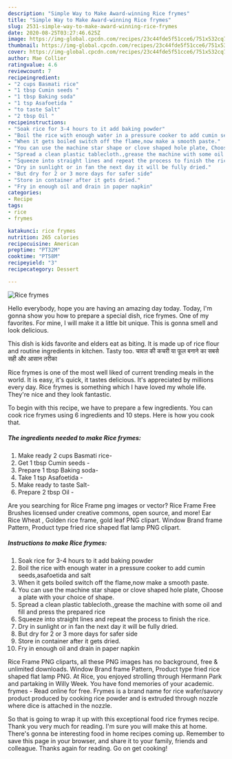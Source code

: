 ```yaml
---
description: "Simple Way to Make Award-winning Rice frymes"
title: "Simple Way to Make Award-winning Rice frymes"
slug: 2531-simple-way-to-make-award-winning-rice-frymes
date: 2020-08-25T03:27:46.625Z
image: https://img-global.cpcdn.com/recipes/23c44fde5f51cce6/751x532cq70/rice-frymes-recipe-main-photo.jpg
thumbnail: https://img-global.cpcdn.com/recipes/23c44fde5f51cce6/751x532cq70/rice-frymes-recipe-main-photo.jpg
cover: https://img-global.cpcdn.com/recipes/23c44fde5f51cce6/751x532cq70/rice-frymes-recipe-main-photo.jpg
author: Mae Collier
ratingvalue: 4.6
reviewcount: 7
recipeingredient:
- "2 cups Basmati rice"
- "1 tbsp Cumin seeds "
- "1 tbsp Baking soda"
- "1 tsp Asafoetida "
- "to taste Salt"
- "2 tbsp Oil "
recipeinstructions:
- "Soak rice for 3-4 hours to it add baking powder"
- "Boil the rice with enough water in a pressure cooker to add cumin seeds,asafoetida and salt"
- "When it gets boiled switch off the flame,now make a smooth paste."
- "You can use the machine star shape or clove shaped hole plate, Choose a plate with your choice of shape."
- "Spread a clean plastic tablecloth.,grease the machine with some oil and fill and press the prepared rice"
- "Squeeze into straight lines and repeat the process to finish the rice."
- "Dry in sunlight or in fan the next day it will be fully dried."
- "But dry for 2 or 3 more days for safer side"
- "Store in container after it gets dried."
- "Fry in enough oil and drain in paper napkin"
categories:
- Recipe
tags:
- rice
- frymes

katakunci: rice frymes 
nutrition: 265 calories
recipecuisine: American
preptime: "PT32M"
cooktime: "PT58M"
recipeyield: "3"
recipecategory: Dessert

---
```



![Rice frymes](https://img-global.cpcdn.com/recipes/23c44fde5f51cce6/751x532cq70/rice-frymes-recipe-main-photo.jpg)

Hello everybody, hope you are having an amazing day today. Today, I'm gonna show you how to prepare a special dish, rice frymes. One of my favorites. For mine, I will make it a little bit unique. This is gonna smell and look delicious.

This dish is kids favorite and elders eat as biting. It is made up of rice flour and routine ingredients in kitchen. Tasty too. चावल की कचरी या फूल बनाने का सबसे सही और आसान तरीका

Rice frymes is one of the most well liked of current trending meals in the world. It is easy, it's quick, it tastes delicious. It's appreciated by millions every day. Rice frymes is something which I have loved my whole life. They're nice and they look fantastic.


To begin with this recipe, we have to prepare a few ingredients. You can cook rice frymes using 6 ingredients and 10 steps. Here is how you cook that.

<!--inarticleads1-->

##### The ingredients needed to make Rice frymes:

1. Make ready 2 cups Basmati rice-
1. Get 1 tbsp Cumin seeds -
1. Prepare 1 tbsp Baking soda-
1. Take 1 tsp Asafoetida -
1. Make ready to taste Salt-
1. Prepare 2 tbsp Oil -


Are you searching for Rice Frame png images or vector? Rice Frame Free Brushes licensed under creative commons, open source, and more! Ear Rice Wheat , Golden rice frame, gold leaf PNG clipart. Window Brand frame Pattern, Product type fried rice shaped flat lamp PNG clipart. 

<!--inarticleads2-->

##### Instructions to make Rice frymes:

1. Soak rice for 3-4 hours to it add baking powder
1. Boil the rice with enough water in a pressure cooker to add cumin seeds,asafoetida and salt
1. When it gets boiled switch off the flame,now make a smooth paste.
1. You can use the machine star shape or clove shaped hole plate, Choose a plate with your choice of shape.
1. Spread a clean plastic tablecloth.,grease the machine with some oil and fill and press the prepared rice
1. Squeeze into straight lines and repeat the process to finish the rice.
1. Dry in sunlight or in fan the next day it will be fully dried.
1. But dry for 2 or 3 more days for safer side
1. Store in container after it gets dried.
1. Fry in enough oil and drain in paper napkin


Rice Frame PNG cliparts, all these PNG images has no background, free &amp; unlimited downloads. Window Brand frame Pattern, Product type fried rice shaped flat lamp PNG. At Rice, you enjoyed strolling through Hermann Park and partaking in Willy Week. You have fond memories of your academic. frymes - Read online for free. Frymes is a brand name for rice wafer/savory product produced by cooking rice powder and is extruded through nozzle where dice is attached in the nozzle. 

So that is going to wrap it up with this exceptional food rice frymes recipe. Thank you very much for reading. I'm sure you will make this at home. There's gonna be interesting food in home recipes coming up. Remember to save this page in your browser, and share it to your family, friends and colleague. Thanks again for reading. Go on get cooking!
